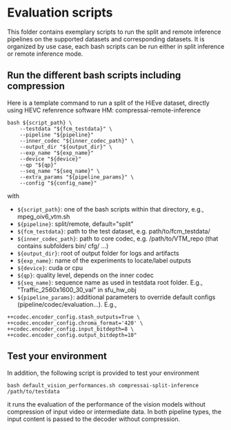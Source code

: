 # Evaluation scripts

This folder contains exemplary scripts to run the split and remote inference pipelines on the supported datasets and corresponding datasets. It is organized by use case, each bash scripts can be run either in split inference or remote inference mode. 

## Run the different bash scripts including compression
Here is a template command to run a split of the HiEve dataset, directly using HEVC refenrence software HM:
compressai-remote-inference
```
bash ${script_path} \
    --testdata "${fcm_testdata}" \
    --pipeline "${pipeline}"
    --inner_codec "${inner_codec_path}" \
    --output_dir "${output_dir}" \
    --exp_name "${exp_name}" 
    --device "${device}" 
    --qp "${qp}" 
    --seq_name "${seq_name}" \
    --extra_params "${pipeline_params}" \
    --config "${config_name}"
```
with 
- `${script_path}`: one of the bash scripts within that directory, e.g., mpeg_oiv6_vtm.sh
- `${pipeline}`: split/remote, default="split"
- `${fcm_testdata}`: path to the test dataset, e.g. path/to/fcm_testdata/
- `${inner_codec_path}`: path to core codec, e.g. /path/to/VTM_repo (that contains subfolders bin/ cfg/ ...) 
- `${output_dir}`: root of output folder for logs and artifacts
- `${exp_name}`: name of the experiments to locate/label outputs
- `${device}`: cuda or cpu
- `${qp}`: quality level, depends on the inner codec
- `${seq_name}`: sequence name as used in testdata root folder. E.g., "Traffic_2560x1600_30_val" in sfu_hw_obj
- `${pipeline_params}`: additional parameters to override default configs (pipeline/codec/evaluation...). E.g., 
```
++codec.encoder_config.stash_outputs=True \
++codec.encoder_config.chroma_format='420' \
++codec.encoder_config.input_bitdepth=8 \
++codec.encoder_config.output_bitdepth=10"
```

## Test your environment
In addition, the following script is provided to test your environment
```
bash default_vision_performances.sh compressai-split-inference /path/to/testdata
```
it runs the evaluation of the performance of the vision models without compression of input video or intermediate data. In both pipeline types, the input content is passed to the decoder without compression. 


